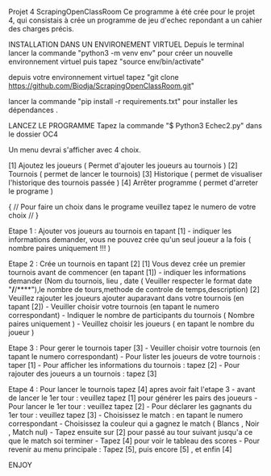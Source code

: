Projet 4 ScrapingOpenClassRoom
Ce programme à été crée pour le projet 4, qui consistais à crée un programme de jeu d'echec repondant a un cahier des charges précis.

INSTALLATION DANS UN ENVIRONEMENT VIRTUEL
Depuis le terminal lancer la commande "python3 -m venv env" pour créer un nouvelle environnement virtuel puis tapez "source env/bin/activate"

depuis votre environnement virtuel tapez "git clone https://github.com/Biodja/ScrapingOpenClassRoom.git"

lancer la commande "pip install -r requirements.txt" pour installer les dépendances .

LANCEZ LE PROGRAMME
Tapez la commande "$ Python3 Echec2.py" dans le dossier OC4

Un menu devrai s'afficher avec 4 choix.

[1] Ajoutez les joueurs ( Permet d'ajouter les joueurs au tournois )
[2] Tournois ( permet de lancer le tournois)
[3] Historique ( permet de visualiser l'historique des tournois passée )
[4] Arrêter programme ( permet d'arreter le programe )

{ // Pour faire un choix dans le programe veuillez tapez le numero de votre choix // }

Etape 1 : Ajouter vos joueurs au tournois en tapant [1]
    - indiquer les informations demander, vous ne pouvez crée qu'un seul joueur a la fois ( nombre paires uniquement !!! )

Etape 2 : Crée un tournois en tapant [2]
    [1] Vous devez crée un premier tournois avant de commencer (en tapant [1])
        - indiquer les informations demander (Nom du tournois, lieu , date ( Veuiller respecter le format date "**/**/****"),le nombre de tours,methode de controle de temps,description)
    [2] Veuillez rajouter les joueurs ajouter auparavant dans votre tournois (en tapant [2])
        - Veuiller choisir votre tournois (en tapant le numero correspondant)
        - Indiquer le nombre de participants du tournois ( Nombre paires uniquement )
        - Veuillez choisir les joueurs ( en tapant le nombre du joueur )

Etape 3 : Pour gerer le tournois taper [3]
        - Veuiller choisir votre tournois (en tapant le numero correspondant)
        - Pour lister les joueurs de votre tournois : taper [1]
        - Pour afficher les informations du tournois : tapez [2]
        - Pour rajouter des joueurs a un tournois : tapez [3]

Etape 4 : Pour lancer le tournois tapez [4] apres avoir fait l'etape 3
        - avant de lancer le 1er tour : veuillez tapez [1] pour générer les pairs des joueurs
        - Pour lancer le 1er tour : veuillez tapez [2] 
        - Pour déclarer les gagnants du 1er tour : veuillez tapez [3]
            - Choisissez le match : en tapant le numero correspondant
                - Choisissez la couleur qui a gagnez le match ( Blancs , Noir , Match nul)
        - Tapez ensuite sur [2] pour passé au tour suivant jusqu'a ce que le match soi terminer
        - Tapez [4] pour voir le tableau des scores
        - Pour revenir au menu principale : Tapez [5], puis encore [5] , et enfin [4]


ENJOY